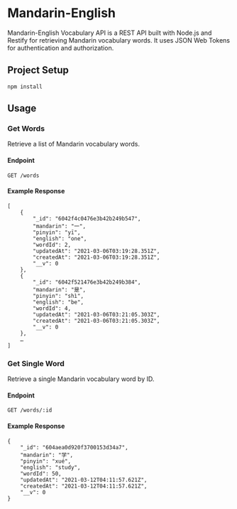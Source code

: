 # Mandarin-English

Mandarin-English Vocabulary API is a REST API built with Node.js and Restify for retrieving Mandarin vocabulary words. It uses JSON Web Tokens for authentication and authorization.

## Project Setup

```
npm install
```

## Usage

### Get Words

Retrieve a list of Mandarin vocabulary words.

#### Endpoint

```
GET /words
```

#### Example Response

```
[
    {
        "_id": "6042f4c0476e3b42b249b547",
        "mandarin": "一",
        "pinyin": "yī",
        "english": "one",
        "wordId": 2,
        "updatedAt": "2021-03-06T03:19:28.351Z",
        "createdAt": "2021-03-06T03:19:28.351Z",
        "__v": 0
    },
    {
        "_id": "6042f521476e3b42b249b384",
        "mandarin": "是",
        "pinyin": "shì",
        "english": "be",
        "wordId": 4,
        "updatedAt": "2021-03-06T03:21:05.303Z",
        "createdAt": "2021-03-06T03:21:05.303Z",
        "__v": 0
    },
    …
]
```

### Get Single Word

Retrieve a single Mandarin vocabulary word by ID.

#### Endpoint

```
GET /words/:id
```

#### Example Response

```
{
    "_id": "604aea0d920f3700153d34a7",
    "mandarin": "学",
    "pinyin": "xué",
    "english": "study",
    "wordId": 50,
    "updatedAt": "2021-03-12T04:11:57.621Z",
    "createdAt": "2021-03-12T04:11:57.621Z",
    "__v": 0
}
```
